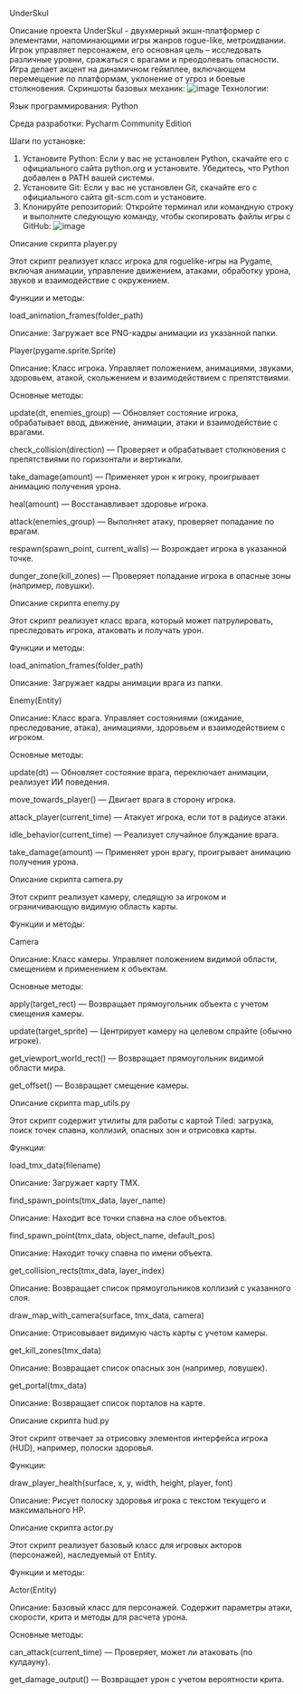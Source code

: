 UnderSkul

Описание проекта
UnderSkul - двухмерный экшн-платформер с элементами, напоминающими игры жанров rogue-like, метроидвании. Игрок управляет персонажем, его основная цель – исследовать различные уровни, сражаться с врагами и преодолевать опасности. Игра делает акцент на динамичном геймплее, включающем перемещение по платформам, уклонение от угроз и боевые столкновения.
Скриншоты базовых механик:
![image](https://github.com/user-attachments/assets/d57e96b5-f6f1-4130-b55b-cb4e61b5d649)
Технологии:

Язык программирования: Python

Среда разработки: Pycharm Community Edition

Шаги по установке:
1.	Установите Python: Если у вас не установлен Python, скачайте его с официального сайта python.org и установите. Убедитесь, что Python добавлен в PATH вашей системы.
2.	Установите Git: Если у вас не установлен Git, скачайте его с официального сайта git-scm.com и установите.
3.	Клонируйте репозиторий: Откройте терминал или командную строку и выполните следующую команду, чтобы скопировать файлы игры с GitHub:
   ![image](https://github.com/user-attachments/assets/9725626c-bd4a-4179-ba68-5cb534e27983)

Описание скрипта player.py

Этот скрипт реализует класс игрока для roguelike-игры на Pygame, включая анимации, управление движением, атаками, обработку урона, звуков и взаимодействие с окружением.

Функции и методы:

load_animation_frames(folder_path)

Описание: Загружает все PNG-кадры анимации из указанной папки.

Player(pygame.sprite.Sprite)

Описание: Класс игрока. Управляет положением, анимациями, звуками, здоровьем, атакой, скольжением и взаимодействием с препятствиями.

Основные методы:

update(dt, enemies_group) — Обновляет состояние игрока, обрабатывает ввод, движение, анимации, атаки и взаимодействие с врагами.

check_collision(direction) — Проверяет и обрабатывает столкновения с препятствиями по горизонтали и вертикали.

take_damage(amount) — Применяет урон к игроку, проигрывает анимацию получения урона.

heal(amount) — Восстанавливает здоровье игрока.

attack(enemies_group) — Выполняет атаку, проверяет попадание по врагам.

respawn(spawn_point, current_walls) — Возрождает игрока в указанной точке.

dunger_zone(kill_zones) — Проверяет попадание игрока в опасные зоны (например, ловушки).

Описание скрипта enemy.py

Этот скрипт реализует класс врага, который может патрулировать, преследовать игрока, атаковать и получать урон.

Функции и методы:

load_animation_frames(folder_path)

Описание: Загружает кадры анимации врага из папки.

Enemy(Entity)

Описание: Класс врага. Управляет состояниями (ожидание, преследование, атака), анимациями, здоровьем и взаимодействием с игроком.

Основные методы:

update(dt) — Обновляет состояние врага, переключает анимации, реализует ИИ поведения.

move_towards_player() — Двигает врага в сторону игрока.

attack_player(current_time) — Атакует игрока, если тот в радиусе атаки.

idle_behavior(current_time) — Реализует случайное блуждание врага.

take_damage(amount) — Применяет урон врагу, проигрывает анимацию получения урона.

Описание скрипта camera.py

Этот скрипт реализует камеру, следящую за игроком и ограничивающую видимую область карты.

Функции и методы:

Camera

Описание: Класс камеры. Управляет положением видимой области, смещением и применением к объектам.

Основные методы:

apply(target_rect) — Возвращает прямоугольник объекта с учетом смещения камеры.

update(target_sprite) — Центрирует камеру на целевом спрайте (обычно игроке).

get_viewport_world_rect() — Возвращает прямоугольник видимой области мира.

get_offset() — Возвращает смещение камеры.

Описание скрипта map_utils.py

Этот скрипт содержит утилиты для работы с картой Tiled: загрузка, поиск точек спавна, коллизий, опасных зон и отрисовка карты.

Функции:

load_tmx_data(filename)

Описание: Загружает карту TMX.

find_spawn_points(tmx_data, layer_name)

Описание: Находит все точки спавна на слое объектов.

find_spawn_point(tmx_data, object_name, default_pos)

Описание: Находит точку спавна по имени объекта.

get_collision_rects(tmx_data, layer_index)

Описание: Возвращает список прямоугольников коллизий с указанного слоя.

draw_map_with_camera(surface, tmx_data, camera)

Описание: Отрисовывает видимую часть карты с учетом камеры.

get_kill_zones(tmx_data)

Описание: Возвращает список опасных зон (например, ловушек).

get_portal(tmx_data)

Описание: Возвращает список порталов на карте.

Описание скрипта hud.py

Этот скрипт отвечает за отрисовку элементов интерфейса игрока (HUD), например, полоски здоровья.

Функции:

draw_player_health(surface, x, y, width, height, player, font)

Описание: Рисует полоску здоровья игрока с текстом текущего и максимального HP.

Описание скрипта actor.py

Этот скрипт реализует базовый класс для игровых акторов (персонажей), наследуемый от Entity.

Функции и методы:

Actor(Entity)

Описание: Базовый класс для персонажей. Содержит параметры атаки, скорости, крита и методы для расчета урона.

Основные методы:

can_attack(current_time) — Проверяет, может ли атаковать (по кулдауну).

get_damage_output() — Возвращает урон с учетом вероятности крита.


